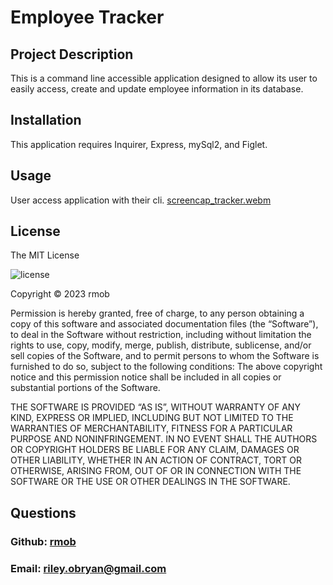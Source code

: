 # Employee Tracker
  
## Project Description
This is a command line accessible application designed to allow its user to easily access, create and update  employee information in its database. 
 


## Installation
This application requires Inquirer, Express, mySql2, and Figlet. 

## Usage
User access application with their cli.
[screencap_tracker.webm](https://user-images.githubusercontent.com/22803118/214959030-f3c61c4a-d159-4808-b8fe-28d1387eacab.webm)


## License
The MIT License

![license](https://img.shields.io/badge/license-MIT-blue?style=plastic&logo=appveyor)


Copyright © 2023 rmob

Permission is hereby granted, free of charge, to any person obtaining a copy of this software and associated documentation files (the “Software”), to deal in the Software without restriction, including without limitation the rights to use, copy, modify, merge, publish, distribute, sublicense, and/or sell copies of the Software, and to permit persons to whom the Software is furnished to do so, subject to the following conditions:
The above copyright notice and this permission notice shall be included in all copies or substantial portions of the Software.

THE SOFTWARE IS PROVIDED “AS IS”, WITHOUT WARRANTY OF ANY KIND, EXPRESS OR IMPLIED, INCLUDING BUT NOT LIMITED TO THE WARRANTIES OF MERCHANTABILITY, FITNESS FOR A PARTICULAR PURPOSE AND NONINFRINGEMENT. IN NO EVENT SHALL THE AUTHORS OR COPYRIGHT HOLDERS BE LIABLE FOR ANY CLAIM, DAMAGES OR OTHER LIABILITY, WHETHER IN AN ACTION OF CONTRACT, TORT OR OTHERWISE, ARISING FROM, OUT OF OR IN CONNECTION WITH THE SOFTWARE OR THE USE OR OTHER DEALINGS IN THE SOFTWARE.


## Questions
### Github: [rmob](https://github.com/rmob/)
### Email: [riley.obryan@gmail.com](mailto:riley.obryan@gmail.com)
